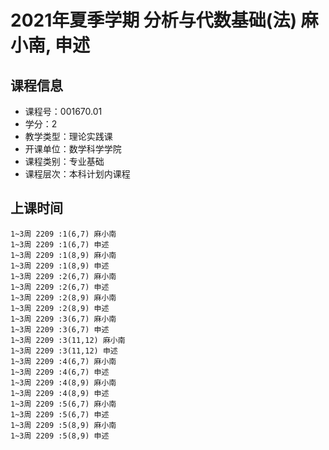 # 2021年夏季学期 分析与代数基础(法) 麻小南, 申述






## 课程信息

- 课程号：001670.01
- 学分：2
- 教学类型：理论实践课
- 开课单位：数学科学学院
- 课程类别：专业基础
- 课程层次：本科计划内课程

## 上课时间

```
1~3周 2209 :1(6,7) 麻小南
1~3周 2209 :1(6,7) 申述
1~3周 2209 :1(8,9) 麻小南
1~3周 2209 :1(8,9) 申述
1~3周 2209 :2(6,7) 麻小南
1~3周 2209 :2(6,7) 申述
1~3周 2209 :2(8,9) 麻小南
1~3周 2209 :2(8,9) 申述
1~3周 2209 :3(6,7) 麻小南
1~3周 2209 :3(6,7) 申述
1~3周 2209 :3(11,12) 麻小南
1~3周 2209 :3(11,12) 申述
1~3周 2209 :4(6,7) 麻小南
1~3周 2209 :4(6,7) 申述
1~3周 2209 :4(8,9) 麻小南
1~3周 2209 :4(8,9) 申述
1~3周 2209 :5(6,7) 麻小南
1~3周 2209 :5(6,7) 申述
1~3周 2209 :5(8,9) 麻小南
1~3周 2209 :5(8,9) 申述
```


